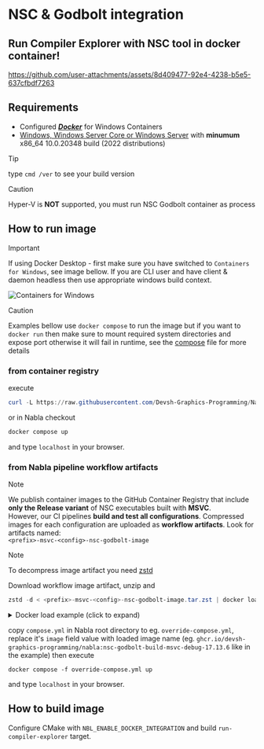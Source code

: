 # NSC & Godbolt integration

## Run Compiler Explorer with NSC tool in docker container!

https://github.com/user-attachments/assets/8d409477-92e4-4238-b5e5-637cfbdf7263

## Requirements

- Configured [***Docker***](https://docs.docker.com/desktop/setup/install/windows-install/) for Windows Containers
- [Windows, Windows Server Core or Windows Server](<https://learn.microsoft.com/en-us/virtualization/windowscontainers/manage-containers/container-base-images>) with **minumum** x86_64 10.0.20348 build (2022 distributions)

> [!TIP]
> type `cmd /ver` to see your build version

> [!CAUTION]  
> Hyper-V is **NOT** supported, you must run NSC Godbolt container as process

## How to run image

> [!IMPORTANT]  
> If using Docker Desktop - first make sure you have switched to `Containers for Windows`, see image bellow. If you are CLI user and have client & daemon headless then use appropriate windows build context.

![Containers for Windows](https://user-images.githubusercontent.com/65064509/152947300-affca592-35a7-4e4c-a7fc-2055ce1ba528.png)

> [!CAUTION]  
> Examples bellow use `docker compose` to run the image but if you want to `docker run` then make sure to mount required system directories and expose port otherwise it will fail in runtime, see the [compose](<https://github.com/Devsh-Graphics-Programming/Nabla/blob/master/compose.yml#L6>) file for more details

### from container registry

execute

```powershell
curl -L https://raw.githubusercontent.com/Devsh-Graphics-Programming/Nabla/master/compose.yml | docker compose -f - up
```

or in Nabla checkout

```powershell
docker compose up
```

and type `localhost` in your browser.

### from Nabla pipeline workflow artifacts

> [!NOTE]
> We publish container images to the GitHub Container Registry that include **only the Release variant** of NSC executables built with **MSVC**.  
> However, our CI pipelines **build and test all configurations**. Compressed images for each configuration are uploaded as **workflow artifacts**.
> Look for artifacts named:  
> `<prefix>-msvc-<config>-nsc-godbolt-image`

> [!NOTE]
> To decompress image artifact you need [zstd](<https://github.com/facebook/zstd/releases>)

Download workflow image artifact, unzip and

```powershell
zstd -d < <prefix>-msvc-<config>-nsc-godbolt-image.tar.zst | docker load
```

<details>
<summary>Docker load example (click to expand)</summary>

```  
C:\Users\anastaziuk\Desktop\DevshGraphicsProgramming\Nabla\tools\nsc\docker>zstd -d < run-windows-17.13.6-msvc-Debug-nsc-godbolt-image.tar.zst | docker load
b2ebf78c3627: Loading layer [==================================================>]  3.149MB/3.149MB
4c201e14cc01: Loading layer [==================================================>]   77.4MB/77.4MB
68a216251b8f: Loading layer [==================================================>]  61.95kB/61.95kB
7a4e13ca4c4e: Loading layer [==================================================>]  52.74kB/52.74kB
634001f55b21: Loading layer [==================================================>]  52.74kB/52.74kB
6a609178bb9a: Loading layer [==================================================>]  52.74kB/52.74kB
3d7afb042308: Loading layer [==================================================>]  52.74kB/52.74kB
ca034d7bc58a: Loading layer [==================================================>]  52.74kB/52.74kB
55b4134a1ae9: Loading layer [==================================================>]  52.74kB/52.74kB
0648adff3faa: Loading layer [==================================================>]  52.74kB/52.74kB
Loaded image: ghcr.io/devsh-graphics-programming/nabla:nsc-godbolt-build-msvc-debug-17.13.6
```

</details>

copy `compose.yml` in Nabla root directory to eg. `override-compose.yml`, replace it's `image` field value with loaded image name (eg. `ghcr.io/devsh-graphics-programming/nabla:nsc-godbolt-build-msvc-debug-17.13.6` like in the example) then execute

```
docker compose -f override-compose.yml up
```

and type `localhost` in your browser.

## How to build image

Configure CMake with `NBL_ENABLE_DOCKER_INTEGRATION` and build `run-compiler-explorer` target.
